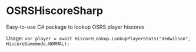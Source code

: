# OSRSHiscoreSharp
Easy-to-use C# package to lookup OSRS player hiscores

Usage: ```var player = await HiscoreLookup.LookupPlayerStats("dedwilson", HiscoreGamemode.NORMAL);```
